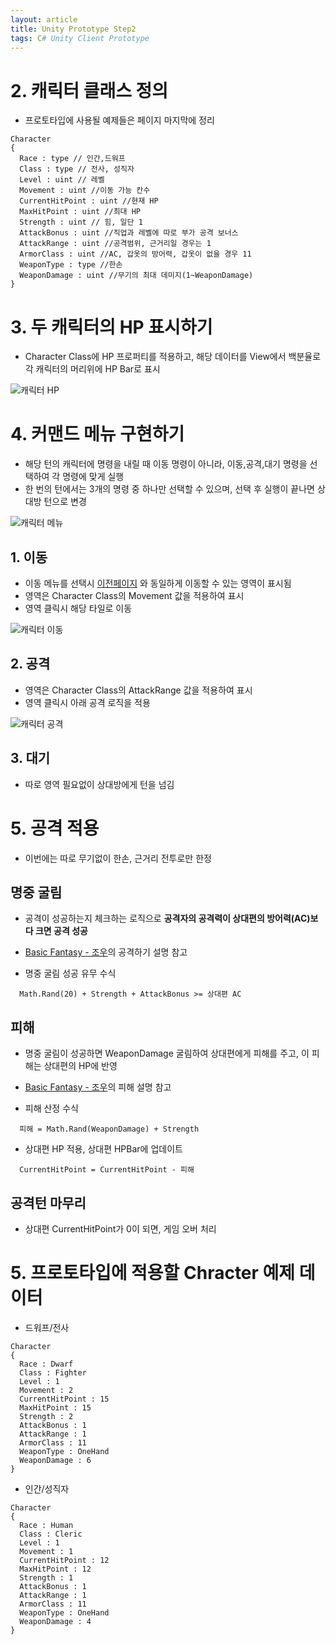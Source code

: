 ```yaml
---
layout: article
title: Unity Prototype Step2
tags: C# Unity Client Prototype
---
```


# 2. 캐릭터 클래스 정의
* 프로토타입에 사용될 예제들은 페이지 마지막에 정리

```
Character
{
  Race : type // 인간,드워프
  Class : type // 전사, 성직자
  Level : uint // 레벨
  Movement : uint //이동 가능 칸수
  CurrentHitPoint : uint //현재 HP
  MaxHitPoint : uint //최대 HP
  Strength : uint // 힘, 일단 1
  AttackBonus : uint //직업과 레벨에 따로 부가 공격 보너스
  AttackRange : uint //공격범위, 근거리일 경우는 1
  ArmorClass : uint //AC, 갑옷의 방어력, 갑옷이 없을 경우 11
  WeaponType : type //한손
  WeaponDamage : uint //무기의 최대 데미지(1~WeaponDamage)
}
```

# 3. 두 캐릭터의 HP 표시하기

* Character Class에 HP 프로퍼티를 적용하고, 해당 데이터를 View에서 백분율로 각 캐릭터의 머리위에 HP Bar로 표시

![캐릭터 HP](/assets/images/prototype/prototype-unity-step2-hpbar.png)

# 4. 커맨드 메뉴 구현하기

* 해당 턴의 캐릭터에 명령을 내릴 때 이동 명령이 아니라, 이동,공격,대기 명령을 선택하여 각 명령에 맞게 실행
* 한 번의 턴에서는 3개의 명령 중 하나만 선택할 수 있으며, 선택 후 실행이 끝나면 상대방 턴으로 변경

![캐릭터 메뉴](/assets/images/prototype/prototype-unity-step2-menu.png)

## 1. 이동

* 이동 메뉴를 선택시 [이전페이지](/unity-prototype-step1) 와 동일하게 이동할 수 있는 영역이 표시됨
* 영역은 Character Class의 Movement 값을 적용하여 표시
* 영역 클릭시 해당 타일로 이동

![캐릭터 이동](/assets/images/prototype/prototype-unity-step2-move.png)

## 2. 공격

* 영역은 Character Class의 AttackRange 값을 적용하여 표시
* 영역 클릭시 아래 공격 로직을 적용

![캐릭터 공격](/assets/images/prototype/prototype-unity-step2-attack.png)

## 3. 대기

* 따로 영역 필요없이 상대방에게 턴을 넘김

# 5. 공격 적용
* 이번에는 따로 무기없이 한손, 근거리 전투로만 한정

## 명중 굴림

* 공격이 성공하는지 체크하는 로직으로 **공격자의 공격력이 상대편의 방어력(AC)보다 크면 공격 성공**
* [Basic Fantasy - 조우](/basic-fantasy/encounter#공격하기)의 공격하기 설명 참고

* 명중 굴림 성공 유무 수식
```
  Math.Rand(20) + Strength + AttackBonus >= 상대편 AC
```

## 피해

* 명중 굴림이 성공하면 WeaponDamage 굴림하여 상대편에게 피해를 주고, 이 피해는 상대편의 HP에 반영
* [Basic Fantasy - 조우](/basic-fantasy/encounter#피해)의 피해 설명 참고

* 피해 산정 수식
```
  피해 = Math.Rand(WeaponDamage) + Strength
```

* 상대편 HP 적용, 상대편 HPBar에 업데이트
```
  CurrentHitPoint = CurrentHitPoint - 피해
```

## 공격턴 마무리

* 상대편 CurrentHitPoint가 0이 되면, 게임 오버 처리

# 5. 프로토타입에 적용할 Chracter 예제 데이터
* 드워프/전사

```
Character
{
  Race : Dwarf
  Class : Fighter
  Level : 1
  Movement : 2
  CurrentHitPoint : 15
  MaxHitPoint : 15
  Strength : 2
  AttackBonus : 1
  AttackRange : 1
  ArmorClass : 11
  WeaponType : OneHand
  WeaponDamage : 6
}
```

* 인간/성직자

```
Character
{
  Race : Human
  Class : Cleric
  Level : 1
  Movement : 1
  CurrentHitPoint : 12
  MaxHitPoint : 12
  Strength : 1
  AttackBonus : 1
  AttackRange : 1
  ArmorClass : 11
  WeaponType : OneHand
  WeaponDamage : 4
}
```
